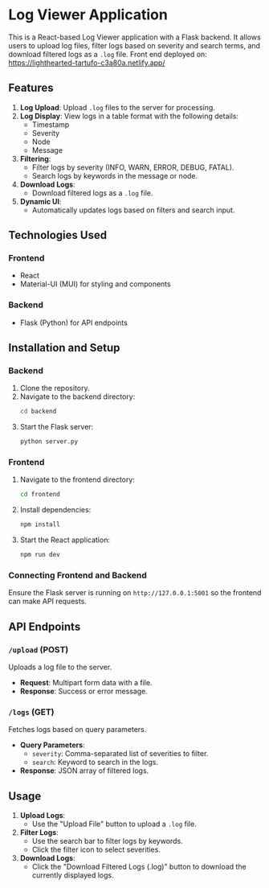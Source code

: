 # Log Viewer Application

This is a React-based Log Viewer application with a Flask backend. It allows users to upload log files, filter logs based on severity and search terms, and download filtered logs as a `.log` file.
Front end deployed on: https://lighthearted-tartufo-c3a80a.netlify.app/

## Features

1. **Log Upload**: Upload `.log` files to the server for processing.
2. **Log Display**: View logs in a table format with the following details:
   - Timestamp
   - Severity
   - Node
   - Message
3. **Filtering**:
   - Filter logs by severity (INFO, WARN, ERROR, DEBUG, FATAL).
   - Search logs by keywords in the message or node.
4. **Download Logs**:
   - Download filtered logs as a `.log` file.
5. **Dynamic UI**:
   - Automatically updates logs based on filters and search input.

## Technologies Used

### Frontend
- React
- Material-UI (MUI) for styling and components

### Backend
- Flask (Python) for API endpoints

## Installation and Setup

### Backend
1. Clone the repository.
2. Navigate to the backend directory:
   ```bash
   cd backend
   ```
3. Start the Flask server:
   ```bash
   python server.py
   ```

### Frontend
1. Navigate to the frontend directory:
   ```bash
   cd frontend
   ```
2. Install dependencies:
   ```bash
   npm install
   ```
3. Start the React application:
   ```bash
   npm run dev
   ```

### Connecting Frontend and Backend
Ensure the Flask server is running on `http://127.0.0.1:5001` so the frontend can make API requests.

## API Endpoints

### `/upload` (POST)
Uploads a log file to the server.
- **Request**: Multipart form data with a file.
- **Response**: Success or error message.

### `/logs` (GET)
Fetches logs based on query parameters.
- **Query Parameters**:
  - `severity`: Comma-separated list of severities to filter.
  - `search`: Keyword to search in the logs.
- **Response**: JSON array of filtered logs.

## Usage

1. **Upload Logs**:
   - Use the "Upload File" button to upload a `.log` file.
2. **Filter Logs**:
   - Use the search bar to filter logs by keywords.
   - Click the filter icon to select severities.
3. **Download Logs**:
   - Click the "Download Filtered Logs (.log)" button to download the currently displayed logs.
